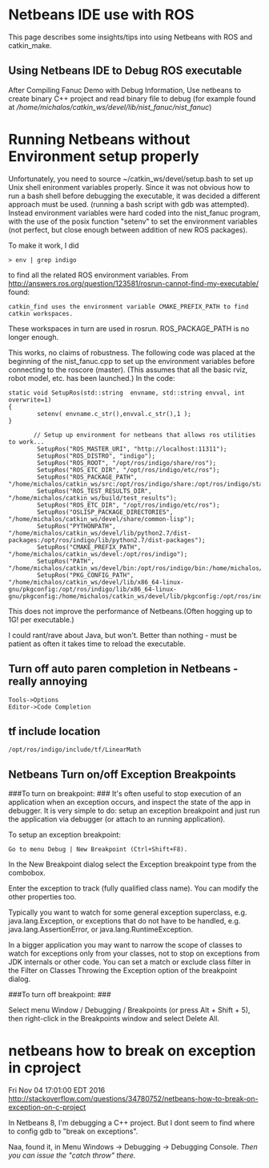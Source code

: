 Netbeans IDE use with ROS
=========================

This page describes some insights/tips into using Netbeans with ROS and catkin_make.

Using Netbeans IDE to Debug ROS executable
-----------------------------
After Compiling Fanuc Demo with Debug Information,
Use netbeans to create binary C++ project and read binary file to debug
(for example found at */home/michalos/catkin_ws/devel/lib/nist_fanuc/nist_fanuc*)


Running Netbeans without Environment setup properly
======================================================
Unfortunately, you need to source ~/catkin_ws/devel/setup.bash to set up Unix shell enironment
variables properly. Since it was not obvious how to run a bash shell before debugging the executable, 
it was decided a different approach must be used. (running a bash script with gdb was attempted). 
Instead environment variables were hard coded into the nist_fanuc program, with the use of the posix 
function "setenv" to set the environment variables (not perfect, but close enough between addition of new 
ROS packages).  

To make it work, I did

    > env | grep indigo
  
to find all the related ROS environment variables. 
From http://answers.ros.org/question/123581/rosrun-cannot-find-my-executable/ found:

    catkin_find uses the environment variable CMAKE_PREFIX_PATH to find catkin workspaces.
 
These workspaces in turn are used in rosrun. ROS_PACKAGE_PATH is no longer enough.

This works, no claims of robustness.  The following code
was placed at the beginning of the nist_fanuc.cpp to set up the environment variables before 
connecting to the roscore (master). (This assumes that all the basic rviz, robot model, etc. has been
launched.)  In the code:

    static void SetupRos(std::string  envname, std::string envval, int overwrite=1)
    {
            setenv( envname.c_str(),envval.c_str(),1 );
    }

           // Setup up environment for netbeans that allows ros utilities to work...
            SetupRos("ROS_MASTER_URI", "http://localhost:11311");
            SetupRos("ROS_DISTRO", "indigo");
            SetupRos("ROS_ROOT", "/opt/ros/indigo/share/ros");
            SetupRos("ROS_ETC_DIR", "/opt/ros/indigo/etc/ros");
            SetupRos("ROS_PACKAGE_PATH", "/home/michalos/catkin_ws/src:/opt/ros/indigo/share:/opt/ros/indigo/stacks");
            SetupRos("ROS_TEST_RESULTS_DIR", "/home/michalos/catkin_ws/build/test_results");
            SetupRos("ROS_ETC_DIR", "/opt/ros/indigo/etc/ros");
            SetupRos("OSLISP_PACKAGE_DIRECTORIES", "/home/michalos/catkin_ws/devel/share/common-lisp");
            SetupRos("PYTHONPATH", "/home/michalos/catkin_ws/devel/lib/python2.7/dist-packages:/opt/ros/indigo/lib/python2.7/dist-packages");
            SetupRos("CMAKE_PREFIX_PATH", "/home/michalos/catkin_ws/devel:/opt/ros/indigo");
            SetupRos("PATH", "/home/michalos/catkin_ws/devel/bin:/opt/ros/indigo/bin:/home/michalos/bin:/usr/local/sbin:/usr/local/bin:/usr/sbin:/usr/bin:/sbin:/bin");
            SetupRos("PKG_CONFIG_PATH", "/home/michalos/catkin_ws/devel/lib/x86_64-linux-gnu/pkgconfig:/opt/ros/indigo/lib/x86_64-linux-gnu/pkgconfig:/home/michalos/catkin_ws/devel/lib/pkgconfig:/opt/ros/indigo/lib/pkgconfig");

This does not improve the performance of Netbeans.(Often hogging up to 1G! per executable.) 

I could rant/rave about Java, but won't. Better than nothing - must be patient as often it takes time to reload the executable.

Turn off auto paren completion in Netbeans - really annoying
---------------------------------------

    Tools->Options
    Editor->Code Completion


tf include location
--------------------
    /opt/ros/indigo/include/tf/LinearMath
    
Netbeans Turn on/off Exception Breakpoints 
-----------------------------------------
###To turn on breakpoint:  ###
It's often useful to stop execution of an application when an exception occurs, and inspect the state of the app in debugger. It is very simple to do: setup an exception breakpoint and just run the application via debugger (or attach to an running application).

To setup an exception breakpoint:

    Go to menu Debug | New Breakpoint (Ctrl+Shift+F8).

In the New Breakpoint dialog select the Exception breakpoint type from the combobox.

Enter the exception to track (fully qualified class name).
You can modify the other properties too.

Typically you want to watch for some general exception superclass, e.g. java.lang.Exception, or exceptions that do not have to be handled, e.g. java.lang.AssertionError, or java.lang.RuntimeException.

In a bigger application you may want to narrow the scope of classes to watch for exceptions only from your classes, not to stop on exceptions from JDK internals or other code. You can set a match or exclude class filter in the Filter on Classes Throwing the Exception option of the breakpoint dialog.

###To turn off breakpoint:  ###


Select menu Window / Debugging / Breakpoints (or press Alt + Shift + 5), then right-click in the Breakpoints window and select Delete All.

netbeans how to break on exception in cproject
======================================================
Fri Nov 04 17:01:00 EDT 2016 
http://stackoverflow.com/questions/34780752/netbeans-how-to-break-on-exception-on-c-project

In Netbeans 8, I'm debugging a C++ project. But I dont seem to find where to config gdb to "break on exceptions".

Naa, found it, in Menu Windows -> Debugging -> Debugging Console.
*Then you can issue the "catch throw" there.*

